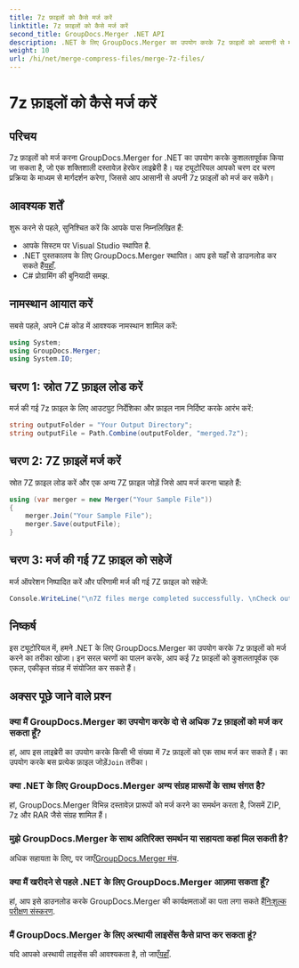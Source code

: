 ```yaml
---
title: 7z फ़ाइलों को कैसे मर्ज करें
linktitle: 7z फ़ाइलों को कैसे मर्ज करें
second_title: GroupDocs.Merger .NET API
description: .NET के लिए GroupDocs.Merger का उपयोग करके 7z फ़ाइलों को आसानी से मर्ज करें। कई अभिलेखों को एक में सहजता से संयोजित करने के लिए हमारे चरण-दर-चरण मार्गदर्शिका का पालन करें।
weight: 10
url: /hi/net/merge-compress-files/merge-7z-files/
---
```


# 7z फ़ाइलों को कैसे मर्ज करें

## परिचय
7z फ़ाइलों को मर्ज करना GroupDocs.Merger for .NET का उपयोग करके कुशलतापूर्वक किया जा सकता है, जो एक शक्तिशाली दस्तावेज़ हेरफेर लाइब्रेरी है। यह ट्यूटोरियल आपको चरण दर चरण प्रक्रिया के माध्यम से मार्गदर्शन करेगा, जिससे आप आसानी से अपनी 7z फ़ाइलों को मर्ज कर सकेंगे।
## आवश्यक शर्तें
शुरू करने से पहले, सुनिश्चित करें कि आपके पास निम्नलिखित हैं:
- आपके सिस्टम पर Visual Studio स्थापित है.
-  .NET पुस्तकालय के लिए GroupDocs.Merger स्थापित। आप इसे यहाँ से डाउनलोड कर सकते हैं[यहाँ](https://releases.groupdocs.com/merger/net/).
- C# प्रोग्रामिंग की बुनियादी समझ.

## नामस्थान आयात करें
सबसे पहले, अपने C# कोड में आवश्यक नामस्थान शामिल करें:
```csharp
using System; 
using GroupDocs.Merger;
using System.IO;
```
## चरण 1: स्रोत 7Z फ़ाइल लोड करें
मर्ज की गई 7z फ़ाइल के लिए आउटपुट निर्देशिका और फ़ाइल नाम निर्दिष्ट करके आरंभ करें:
```csharp
string outputFolder = "Your Output Directory";
string outputFile = Path.Combine(outputFolder, "merged.7z");
```
## चरण 2: 7Z फ़ाइलें मर्ज करें
स्रोत 7Z फ़ाइल लोड करें और एक अन्य 7Z फ़ाइल जोड़ें जिसे आप मर्ज करना चाहते हैं:
```csharp
using (var merger = new Merger("Your Sample File"))
{
    merger.Join("Your Sample File");
    merger.Save(outputFile);
}
```
## चरण 3: मर्ज की गई 7Z फ़ाइल को सहेजें
मर्ज ऑपरेशन निष्पादित करें और परिणामी मर्ज की गई 7Z फ़ाइल को सहेजें:
```csharp
Console.WriteLine("\n7Z files merge completed successfully. \nCheck output in {0}", outputFolder);
```

## निष्कर्ष
इस ट्यूटोरियल में, हमने .NET के लिए GroupDocs.Merger का उपयोग करके 7z फ़ाइलों को मर्ज करने का तरीका खोजा। इन सरल चरणों का पालन करके, आप कई 7z फ़ाइलों को कुशलतापूर्वक एक एकल, एकीकृत संग्रह में संयोजित कर सकते हैं।

## अक्सर पूछे जाने वाले प्रश्न
### क्या मैं GroupDocs.Merger का उपयोग करके दो से अधिक 7z फ़ाइलों को मर्ज कर सकता हूँ?
 हां, आप इस लाइब्रेरी का उपयोग करके किसी भी संख्या में 7z फ़ाइलों को एक साथ मर्ज कर सकते हैं। का उपयोग करके बस प्रत्येक फ़ाइल जोड़ें`Join` तरीका।
### क्या .NET के लिए GroupDocs.Merger अन्य संग्रह प्रारूपों के साथ संगत है?
हां, GroupDocs.Merger विभिन्न दस्तावेज़ प्रारूपों को मर्ज करने का समर्थन करता है, जिसमें ZIP, 7z और RAR जैसे संग्रह शामिल हैं।
### मुझे GroupDocs.Merger के साथ अतिरिक्त समर्थन या सहायता कहां मिल सकती है?
 अधिक सहायता के लिए, पर जाएँ[GroupDocs.Merger मंच](https://forum.groupdocs.com/c/merger/32).
### क्या मैं खरीदने से पहले .NET के लिए GroupDocs.Merger आज़मा सकता हूँ?
 हां, आप इसे डाउनलोड करके GroupDocs.Merger की कार्यक्षमताओं का पता लगा सकते हैं[निःशुल्क परीक्षण संस्करण](https://releases.groupdocs.com/).
### मैं GroupDocs.Merger के लिए अस्थायी लाइसेंस कैसे प्राप्त कर सकता हूं?
 यदि आपको अस्थायी लाइसेंस की आवश्यकता है, तो जाएँ[यहाँ](https://purchase.groupdocs.com/temporary-license/).